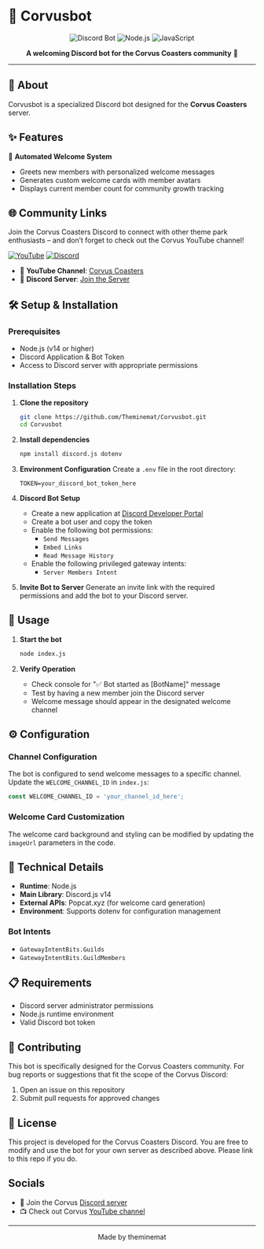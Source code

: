 # 🤖 Corvusbot

<div align="center">

![Discord Bot](https://img.shields.io/badge/Discord-Bot-7289da?style=for-the-badge&logo=discord&logoColor=white)
![Node.js](https://img.shields.io/badge/Node.js-43853D?style=for-the-badge&logo=node.js&logoColor=white)
![JavaScript](https://img.shields.io/badge/JavaScript-F7DF1E?style=for-the-badge&logo=javascript&logoColor=black)

**A welcoming Discord bot for the Corvus Coasters community** 🎢

</div>

---

## 📝 About

Corvusbot is a specialized Discord bot designed for the **Corvus Coasters** server.

## ✨ Features

🎯 **Automated Welcome System**
- Greets new members with personalized welcome messages
- Generates custom welcome cards with member avatars
- Displays current member count for community growth tracking


## 🌐 Community Links

Join the Corvus Coasters Discord to connect with other theme park enthusiasts – and don’t forget to check out the Corvus YouTube channel!


[![YouTube](https://img.shields.io/badge/YouTube-FF0000?style=for-the-badge&logo=youtube&logoColor=white)](https://youtube.com/@corvuscoasters?si=5qbsNMQlLxikaCQb)
[![Discord](https://img.shields.io/badge/Discord-7289DA?style=for-the-badge&logo=discord&logoColor=white)](https://discord.com/invite/3gn79gHbdx)

- 🎥 **YouTube Channel**: [Corvus Coasters](https://youtube.com/@corvuscoasters?si=5qbsNMQlLxikaCQb)
- 💬 **Discord Server**: [Join the Server](https://discord.com/invite/3gn79gHbdx)

## 🛠️ Setup & Installation

### Prerequisites

- Node.js (v14 or higher)
- Discord Application & Bot Token
- Access to Discord server with appropriate permissions

### Installation Steps

1. **Clone the repository**
   ```bash
   git clone https://github.com/Theminemat/Corvusbot.git
   cd Corvusbot
   ```

2. **Install dependencies**
   ```bash
   npm install discord.js dotenv
   ```

3. **Environment Configuration**
   Create a `.env` file in the root directory:
   ```env
   TOKEN=your_discord_bot_token_here
   ```

4. **Discord Bot Setup**
   - Create a new application at [Discord Developer Portal](https://discord.com/developers/applications)
   - Create a bot user and copy the token
   - Enable the following bot permissions:
     - `Send Messages`
     - `Embed Links`
     - `Read Message History`
   - Enable the following privileged gateway intents:
     - `Server Members Intent`

5. **Invite Bot to Server**
   Generate an invite link with the required permissions and add the bot to your Discord server.

## 🚀 Usage

1. **Start the bot**
   ```bash
   node index.js
   ```

2. **Verify Operation**
   - Check console for "✅ Bot started as [BotName]" message
   - Test by having a new member join the Discord server
   - Welcome message should appear in the designated welcome channel

## ⚙️ Configuration

### Channel Configuration
The bot is configured to send welcome messages to a specific channel. Update the `WELCOME_CHANNEL_ID` in `index.js`:

```javascript
const WELCOME_CHANNEL_ID = 'your_channel_id_here';
```

### Welcome Card Customization
The welcome card background and styling can be modified by updating the `imageUrl` parameters in the code.

## 🔧 Technical Details

- **Runtime**: Node.js
- **Main Library**: Discord.js v14
- **External APIs**: Popcat.xyz (for welcome card generation)
- **Environment**: Supports dotenv for configuration management

### Bot Intents
- `GatewayIntentBits.Guilds`
- `GatewayIntentBits.GuildMembers`

## 📋 Requirements

- Discord server administrator permissions
- Node.js runtime environment
- Valid Discord bot token

## 🤝 Contributing

This bot is specifically designed for the Corvus Coasters community. For bug reports or suggestions that fit the scope of the Corvus Discord:

1. Open an issue on this repository
2. Submit pull requests for approved changes

## 📄 License

This project is developed for the Corvus Coasters Discord. You are free to modify and use the bot for your own server as described above. Please link to this repo if you do.

## Socials

- 💬 Join the Corvus [Discord server](https://discord.com/invite/3gn79gHbdx)
- 📺 Check out Corvus [YouTube channel](https://youtube.com/@corvuscoasters?si=5qbsNMQlLxikaCQb) 

---

<div align="center">

Made by theminemat

</div>
